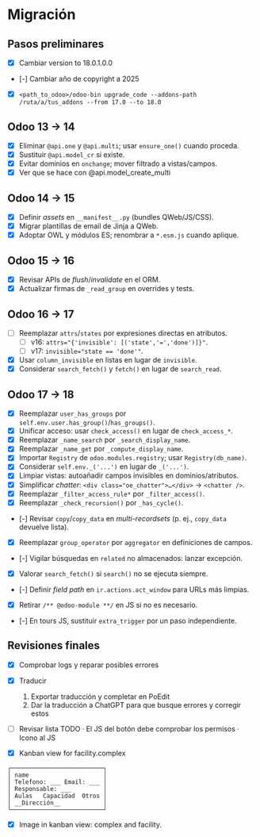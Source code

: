 # Migración

## Pasos preliminares

- [x] Cambiar version to 18.0.1.0.0
- [-] Cambiar año de copyright a 2025
- [x] ``<path_to_odoo>/odoo-bin upgrade_code --addons-path /ruta/a/tus_addons --from 17.0 --to 18.0``
 
## Odoo 13 → 14

- [x] Eliminar `@api.one` y `@api.multi`; usar `ensure_one()` cuando proceda.
- [x] Sustituir `@api.model_cr` si existe.
- [x] Evitar dominios en `onchange`; mover filtrado a vistas/campos.
- [x] Ver que se hace con @api.model_create_multi

## Odoo 14 → 15

- [x] Definir *assets* en `__manifest__.py` (bundles QWeb/JS/CSS).
- [x] Migrar plantillas de email de Jinja a QWeb.
- [x] Adoptar OWL y módulos ES; renombrar a `*.esm.js` cuando aplique.

## Odoo 15 → 16

- [x] Revisar APIs de *flush*/*invalidate* en el ORM.
- [x] Actualizar firmas de `_read_group` en overrides y tests.

## Odoo 16 → 17

- [ ] Reemplazar `attrs`/`states` por expresiones directas en atributos.
  - [ ] v16: `attrs="{'invisible': [('state','=','done')]}"`.
  - [ ] v17: `invisible="state == 'done'"`.
- [x] Usar `column_invisible` en listas en lugar de `invisible`.
- [x] Considerar `search_fetch()` y `fetch()` en lugar de `search_read`.

## Odoo 17 → 18

- [x] Reemplazar `user_has_groups` por `self.env.user.has_group()`/`has_groups()`.
- [x] Unificar acceso: usar `check_access()` en lugar de `check_access_*`.
- [x] Reemplazar `_name_search` por `_search_display_name`.
- [x] Reemplazar `_name_get` por `_compute_display_name`.
- [x] Importar `Registry` de `odoo.modules.registry`; usar `Registry(db_name)`.
- [x] Considerar `self.env._('...')` en lugar de `_('...')`.
- [x] Limpiar vistas: autoañadir campos invisibles en dominios/atributos.
- [x] Simplificar *chatter*: `<div class="oe_chatter">…</div>` → `<chatter />`.
- [x] Reemplazar `_filter_access_rule*` por `_filter_access()`.
- [x] Reemplazar `_check_recursion()` por `_has_cycle()`.
- [-] Revisar `copy`/`copy_data` en *multi-recordsets*
  (p. ej., `copy_data` devuelve lista).
- [x] Reemplazar `group_operator` por `aggregator` en definiciones de campos.
- [-] Vigilar búsquedas en `related` no almacenados: lanzar excepción.
- [x] Valorar `search_fetch()` si `search()` no se ejecuta siempre.
- [-] Definir *field path* en `ir.actions.act_window` para URLs más limpias.
- [x] Retirar `/** @odoo-module **/` en JS si no es necesario.
- [-] En tours JS, sustituir `extra_trigger` por un paso independiente.

## Revisiones finales
- [x] Comprobar logs y reparar posibles errores
- [x] Traducir
    1. Exportar traducción y completar en PoEdit
    2. Dar la traducción a ChatGPT para que busque errores y corregir estos   
- [ ] Revisar lista TODO 
       · El JS del botón debe comprobar los permisos
       · Icono al JS


- [x] Kanban view for facility.complex
```
┌──────────────────────────┐
│ name                     │
│ Telefono: ___ Email: ___ │
│ Responsable: ___         │
│ Aulas   Capacidad  Otros │
│ __Dirección__            │
└──────────────────────────┘
```
- [x] Image in kanban view: complex and facility.





